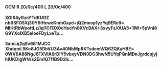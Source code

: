 #### GCM R 20/0c/400 L 20/0c/400
**XGl64yGzcYTdKUOZ**<br/>**nb6SFOSXj30Y9iHcwcKmhGayd+jQ2meop1yzYq9ERc8=**<br/>**MIKtRbWpottLz/lqI1CFDX0cHeoYn8XVcBAX+3xvyFs/0UA5+1lW+5pVnl8G9YXoIXB5eloeFDyLxeTp...**<br/><br/>
**3xmLq2qSv681MJCC**<br/>**XhdqmL5Ko8JG5DbVU3Av40NbMpRKTsdemWQ6ZQKyHBE=**<br/>**0WV6A88NgJ6FXVlA6rDIY9vbxyVDN0DG3hwN5UYqPQnMDnJgrdcpjyjhlUKDlgWN/s2Em1Q7f1B9D2Ic...**